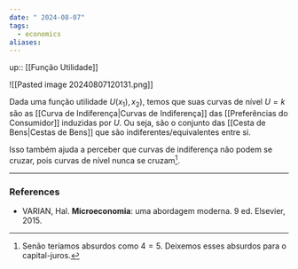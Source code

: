 ```yaml
---
date: " 2024-08-07"
tags:
  - economics
aliases:
---
```


up:: [[Função Utilidade]]

![[Pasted image 20240807120131.png]]

Dada uma função utilidade $U(x_{1}),x_{2})$, temos que suas curvas de nível $U = k$ são as [[Curva de Indiferença|Curvas de Indiferença]] das [[Preferências do Consumidor]] induzidas por $U$. Ou seja, são o conjunto das [[Cesta de Bens|Cestas de Bens]] que são indiferentes/equivalentes entre si.

Isso também ajuda a perceber que curvas de indiferença não podem se cruzar, pois curvas de nível nunca se cruzam[^1].

---
### References
- VARIAN, Hal. **Microeconomia**: uma abordagem moderna. 9 ed. Elsevier, 2015.

[^1]: Senão teríamos absurdos como $4 = 5$. Deixemos esses absurdos para o capital-juros.